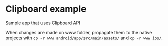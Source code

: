 # Clipboard example

Sample app that uses Clipboard API

When changes are made on www folder, propagate them to the native projects with  `cp -r www android/app/src/main/assets/` and `cp -r www ios/`.


